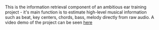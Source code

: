This is the information retrieval component of an ambitious ear training project - it's main function is to estimate high-level musical information such as beat, key centers, chords, bass, melody directly from raw audio.  A video demo of the project can be seen [here](https://www.youtube.com/watch?v=GW2PdRcoAPk) 
